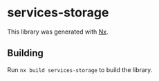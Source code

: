 # services-storage

This library was generated with [Nx](https://nx.dev).

## Building

Run `nx build services-storage` to build the library.

